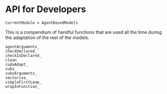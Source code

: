 # API for Developers

```@meta
CurrentModule = AgentBasedModels
```

This is a compendium of handful functions that are used all the time during the adaptation of the rest of the models.
```@docs
agentArguments_
checkDeclared_
checkIsDeclared_
clean
cudaAdapt_
subs_
subsArguments_
vectorize_
simpleFirstLoop_
wrapInFunction_
```

